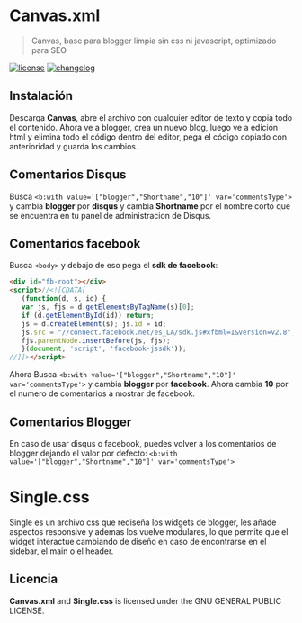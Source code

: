 # Canvas.xml

> Canvas, base para blogger limpia sin css ni javascript, optimizado para SEO

[![license][license-img]][license-url]
[![changelog][changelog-img]][changelog-url]

## Instalación

Descarga **Canvas**, abre el archivo con cualquier editor de texto y copia todo el contenido. Ahora ve a blogger, crea un nuevo blog, luego ve a edición html y elimina todo el código dentro del editor, pega el código copiado con anterioridad y guarda los cambios.

## Comentarios Disqus

Busca `<b:with value='["blogger","Shortname","10"]' var='commentsType'>` y cambia **blogger** por **disqus** y cambia **Shortname** por el nombre corto que se encuentra en tu panel de administracion de Disqus.

## Comentarios facebook

Busca `<body>` y debajo de eso pega el **sdk de facebook**:

```html
<div id="fb-root"></div>
<script>//<![CDATA[
   (function(d, s, id) {
   var js, fjs = d.getElementsByTagName(s)[0];
   if (d.getElementById(id)) return;
   js = d.createElement(s); js.id = id;
   js.src = "//connect.facebook.net/es_LA/sdk.js#xfbml=1&version=v2.8";
   fjs.parentNode.insertBefore(js, fjs);
   }(document, 'script', 'facebook-jssdk'));
//]]></script>
```

Ahora Busca `<b:with value='["blogger","Shortname","10"]' var='commentsType'>` y cambia **blogger** por **facebook**. Ahora cambia **10** por el numero de comentarios a mostrar de facebook.

## Comentarios Blogger

En caso de usar disqus o facebook, puedes volver a los comentarios de blogger dejando el valor por defecto: `<b:with value='["blogger","Shortname","10"]' var='commentsType'>`


# Single.css

Single es un archivo css que rediseña los widgets de blogger, les añade aspectos responsive y ademas los vuelve modulares, lo que permite que el widget interactue cambiando de diseño en caso de encontrarse en el sidebar, el main o el header.

## Licencia

**Canvas.xml** and **Single.css** is licensed under the GNU GENERAL PUBLIC LICENSE.

[changelog-img]: https://img.shields.io/badge/changelog-md-blue.svg?style=flat-square
[changelog-url]: changelog.md
[license-img]: https://img.shields.io/github/license/mashape/apistatus.svg?style=flat-square
[license-url]: LICENSE
